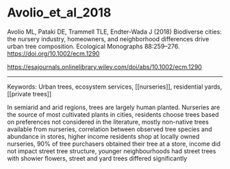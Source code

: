 # Avolio_et_al_2018

Avolio ML, Pataki DE, Trammell TLE, Endter‐Wada J (2018) Biodiverse cities: the nursery industry, homeowners, and neighborhood differences drive urban tree composition. Ecological Monographs 88:259–276. <https://doi.org/10.1002/ecm.1290>


<https://esajournals.onlinelibrary.wiley.com/doi/abs/10.1002/ecm.1290>

---

Keywords: Urban trees, ecosystem services, [[nurseries]], residential yards, [[private trees]]  

In semiarid and arid regions, trees are largely human planted. Nurseries are the source of most cultivated plants in cities, residents choose trees based on preferences not considered in the literature, mostly non-native trees available from nurseries, correlation between observed tree species and abundance in stores, higher income residents shop at locally owned nurseries, 90% of tree purchasers obtained their tree at a store, income did not impact street tree structure, younger neighbourhoods had street trees with showier flowers, street and yard trees differed significantly 

